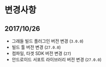 # 변경사항

## 2017/10/26

- 그래들 빌드 플러그인 버전 변경 (`3.0.0`)
- 빌드 툴 버전 변경 (`27.0.0`)
- 컴파일, 타겟 SDK 버전 변경 (`27`)
- 안드로이드 서포트 라이브러리 버전 변경 (`27.0.0`)
